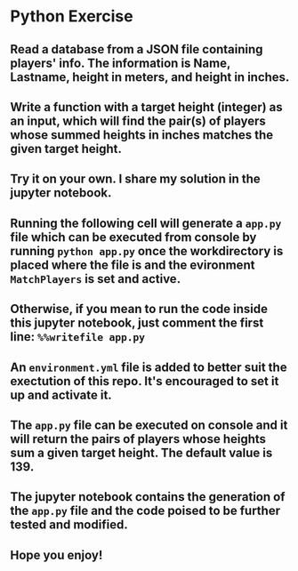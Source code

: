 # Python Exercise

## Read a database from a JSON file containing players' info. The information is Name, Lastname, height in meters, and height in inches. 
## Write a function with a target height (integer) as an input, which will find the pair(s) of players whose summed heights in inches matches the given target height. 

## Try it on your own. I share my solution in the jupyter notebook. 

## Running the following cell will generate a ```app.py``` file which can be executed from console by running ```python app.py``` once the workdirectory is placed where the file is and the evironment ```MatchPlayers``` is set and active. 

## Otherwise, if you mean to run the code inside this jupyter notebook, just comment the first line: ```%%writefile app.py```

## An ```environment.yml``` file is added to better suit the exectution of this repo. It's encouraged to set it up and activate it. 

## The ```app.py``` file can be executed on console and it will return the pairs of players whose heights sum a given target height. The default value is 139. 

## The jupyter notebook contains the generation of the ```app.py``` file and the code poised to be further tested and modified. 

## Hope you enjoy!
